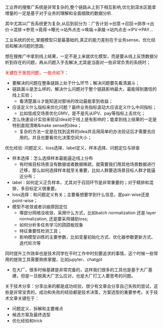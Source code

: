 工业界的搜推广系统是非常复杂的,整个链路从上到下相互影响,优化到深水区能拿增量的一定是基于对于业务的理解和全面细致的数据分析.

其中尤其以广告系统更为复杂,从后到前分为：广告计划->创意->召回->排序->出价->混排->参竞->竟得->曝光->站外点击->唤端->承接->站内点击->IPV->PAY...

工业系统的优化,掌握模型只是最基础的,真正的能力差别在于业务sense、优化经验和解决问题的思路;

想在搜推广中拿到线上结果，一定不是上来就优化模型，而是要从线上反馈数据分析到存在的问题，再从问题入手去解决,尤其是当面对一些非常负责的系统时；

<font color='#FF0000'>关键在于发现问题，一些点如下</font>：

- 要解决的问题在整条链路上处于什么环节；解决问题要先看清漏斗；
- 链路漏斗是怎么样的，解决什么问题对于整个链路影响最大，最能得到置信的线上实验；
  - 看清楚漏斗才能知道对那块的改动最能拿到收益；
- 应该定义什么指标来优化问题？最终业务指标波动大应该定义什么中间指标；
  - 比如低成交场景优化GMV，是不是先从IPV、pay等指标上去优化；
- 怎么快速设计实验来验证idea对于线上是有影响的；能拿到线上结果的一定是特别直观清晰&make sense的idea；
  - 复杂的方法一定是在找到这样的idea并且用简单的办法验证后才需要去应用的。并且也要看优化决策空间大小；



优化经验: 问题定义、loss选择、label定义、样本选择、问题定位与排查

- 样本选择：怎么选择样本最能逼近线上分布
  - 有时候目标场景没有数据或者数据稀疏，就需要我们用其他场景数据进行迁移，那么如何选择样本就至关重要，比如人群要选场景目标人群才能逼近分布；
- label：如何定义正负样本，尤其对于召回环节是非常重要的；对于精排和混排，多目标定义很重要。
- loss选择：和问题定义有关；主要看想要学到什么信息，是pair-wise还是point-wise；
- 模型不收敛或者训崩原因定位
  - 哪部分网络没收敛，采用什么方式，比如batch normalization 还是 layer normalization, 还是要采用辅助loss;
  - 如何分析多任务学习的跷跷板现象
  - 特征重要性检测工具；
  - 影响模型训练的主要参数，比如变量初始化方式、优化器参数更新方式、迭代轮次等

同时提升工作效率也是技术同学在平时工作中时刻要追求的事情，这个时候一些常用的提效工具需要熟练掌握，比如jupyter、chatgpt

- 在大厂，很多时候基建是非常完备的，这样我们很多的工具也是基于大厂基建，但是一旦脱离大厂怎么应对，也是大厂打工人要思考的问题。


关于技术分享：分享出来的都是成功经验，很少有文章会分享自己失败的尝试，这些是非常宝贵的，成功和失败的经验都是技术决策，方案选型的重要参考。关于技术文章关键在于：

- 问题定义、拆解和主要难点
- 候选方案及最终选型
- 优化经验和trick